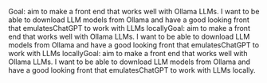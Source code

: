 Goal: aim to make a front end that works well with Ollama LLMs. I want to be able to download LLM models from Ollama and have a good looking front that emulatesChatGPT to work with LLMs locallyGoal: aim to make a front end that works well with Ollama LLMs. I want to be able to download LLM models from Ollama and have a good looking front that emulatesChatGPT to work with LLMs locallyGoal: aim to make a front end that works well with Ollama LLMs. I want to be able to download LLM models from Ollama and have a good looking front that emulatesChatGPT to work with LLMs locally.
